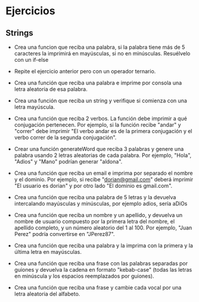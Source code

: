 # Ejercicios

## Strings

- Crea una funcion que reciba una palabra, si la palabra tiene más de 5 caracteres la imprimirá en mayúsculas, si no en minúsculas. Resuélvelo con un if-else

- Repite el ejercicio anterior pero con un operador ternario.

- Crea una función que reciba una palabra e imprime por consola una letra aleatoria de esa palabra.

- Crea una función que reciba un string y verifique si comienza con una letra mayúscula.

- Crea una función que reciba 2 verbos. La función debe imprimir a qué conjugación pertenecen. Por ejemplo, si la función recibe "andar" y "correr" debe imprimir "El verbo andar es de la primera conjugación y el verbo correr de la segunda conjugación".

- Crear una función generateWord que reciba 3 palabras y genere una palabra usando 2 letras aleatorias de cada palabra. Por ejemplo, "Hola", "Adios" y "Mano" podrían generar "aldona".

- Crea una función que reciba un email e imprima por separado el nombre y el dominio. Por ejemplo, si recibe "dorian@gmail.com" deberá imprimir "El usuario es dorian" y por otro lado "El dominio es gmail.com".

- Crea una función que reciba una palabra de 5 letras y la devuelva intercalando mayúsculas y minúsculas, por ejemplo adios, sería aDiOs

- Crea una función que reciba un nombre y un apellido, y devuelva un nombre de usuario compuesto por la primera letra del nombre, el apellido completo, y un número aleatorio del 1 al 100. Por ejemplo, "Juan Perez" podría convertirse en "JPerez87".

- Crea una función que reciba una palabra y la imprima con la primera y la última letra en mayúsculas.

- Crea una función que reciba una frase con las palabras separadas por guiones y devuelva la cadena en formato "kebab-case" (todas las letras en minúscula y los espacios reemplazados por guiones).

- Crea una función que reciba una frase y cambie cada vocal por una letra aleatoria del alfabeto.
